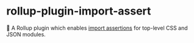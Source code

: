 # rollup-plugin-import-assert

🍣 A Rollup plugin which enables [import assertions](https://github.com/tc39/proposal-import-assertions) for top-level CSS and JSON modules. 


